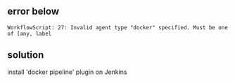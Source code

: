 
## error below
```
WorkflowScript: 27: Invalid agent type "docker" specified. Must be one of [any, label
```
## solution
install 'docker pipeline' plugin on Jenkins
